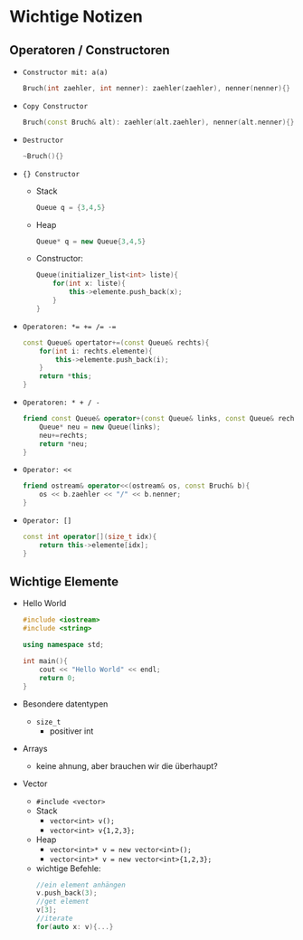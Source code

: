 # Wichtige Notizen

## Operatoren / Constructoren
- `Constructor mit: a(a)`
	```cpp
	Bruch(int zaehler, int nenner): zaehler(zaehler), nenner(nenner){}
	```

- `Copy Constructor`
	```cpp
	Bruch(const Bruch& alt): zaehler(alt.zaehler), nenner(alt.nenner){}
	```

- `Destructor`
	```cpp
	~Bruch(){}
	```

- `{} Constructor`
	- Stack
		```cpp
		Queue q = {3,4,5}
		```
	- Heap
		```cpp
		Queue* q = new Queue{3,4,5}
		```
	- Constructor:
		```cpp
		Queue(initializer_list<int> liste){
			for(int x: liste){
				this->elemente.push_back(x);
			}
		}
		```

- `Operatoren: *= += /= -=`
	```cpp
	const Queue& opertator+=(const Queue& rechts){
		for(int i: rechts.elemente){
			this->elemente.push_back(i);
		}
		return *this;
	}
	```

- `Operatoren: * + / -`
	```cpp
	friend const Queue& operator+(const Queue& links, const Queue& rechts){
		Queue* neu = new Queue(links);
		neu+=rechts;
		return *neu;
	}
	```

- `Operator: <<`
	```cpp
	friend ostream& operator<<(ostream& os, const Bruch& b){
		os << b.zaehler << "/" << b.nenner;
	}
	```

- `Operator: []`
	```cpp
	const int operator[](size_t idx){ 
		return this->elemente[idx];
	}
	```

## Wichtige Elemente

- Hello World
	```cpp
	#include <iostream>
	#include <string>

	using namespace std;

	int main(){
		cout << "Hello World" << endl;
		return 0;
	}
	```
- Besondere datentypen
	- `size_t`
		- positiver int

- Arrays
	- keine ahnung, aber brauchen wir die überhaupt?

- Vector
	- `#include <vector>`
	- Stack
		- `vector<int> v();`
		- `vector<int> v{1,2,3};`
	- Heap
		- `vector<int>* v = new vector<int>();`
		- `vector<int>* v = new vector<int>{1,2,3};`
	- wichtige Befehle:
		```cpp
		//ein element anhängen
		v.push_back(3);
		//get element
		v[3];
		//iterate
		for(auto x: v){...}
		```

